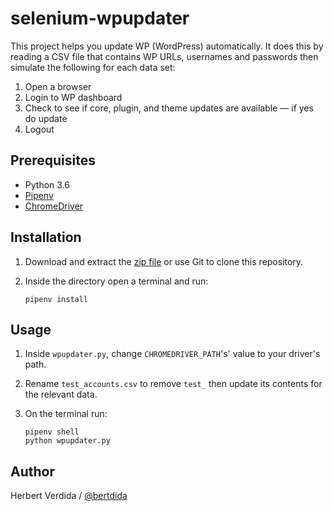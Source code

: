 # selenium-wpupdater

This project helps you update WP (WordPress) automatically. It does this by reading a CSV file that contains WP URLs, usernames and passwords then simulate the following for each data set:

1. Open a browser
2. Login to WP dashboard
3. Check to see if core, plugin, and theme updates are available — if yes do update
4. Logout

## Prerequisites

- Python 3.6
- [Pipenv](https://github.com/pypa/pipenv)
- [ChromeDriver](http://chromedriver.chromium.org/downloads)

## Installation

1. Download and extract the [zip file](https://github.com/bertdida/selenium-wpupdater/archive/master.zip) or use Git to clone this repository.
2. Inside the directory open a terminal and run:

    ```shell
    pipenv install
    ```

## Usage

1. Inside `wpupdater.py`, change `CHROMEDRIVER_PATH`'s' value to your driver's path.
2. Rename `test_accounts.csv` to remove `test_` then update its contents for the relevant data.
3. On the terminal run:

   ```shell
   pipenv shell
   python wpupdater.py
   ```

## Author

Herbert Verdida / [@bertdida](https://twitter.com/bertdida)

